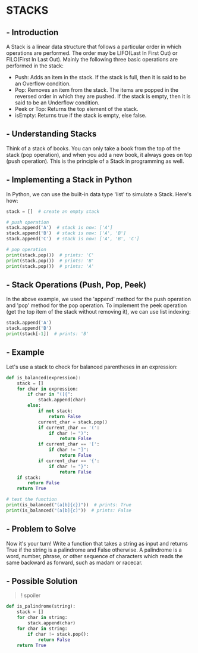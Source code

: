 # STACKS

## - Introduction

A Stack is a linear data structure that follows a particular order in which operations are performed. The order may be LIFO(Last In First Out) or FILO(First In Last Out). Mainly the following three basic operations are performed in the stack:

- Push: Adds an item in the stack. If the stack is full, then it is said to be an Overflow condition.
- Pop: Removes an item from the stack. The items are popped in the reversed order in which they are pushed. If the stack is empty, then it is said to be an Underflow condition.
- Peek or Top: Returns the top element of the stack.
- isEmpty: Returns true if the stack is empty, else false.

## - Understanding Stacks

Think of a stack of books. You can only take a book from the top of the stack (pop operation), and when you add a new book, it always goes on top (push operation). This is the principle of a Stack in programming as well.

## - Implementing a Stack in Python

In Python, we can use the built-in data type 'list' to simulate a Stack. Here's how:

```python
stack = []  # create an empty stack

# push operation
stack.append('A')  # stack is now: ['A']
stack.append('B')  # stack is now: ['A', 'B']
stack.append('C')  # stack is now: ['A', 'B', 'C']

# pop operation
print(stack.pop())  # prints: 'C'
print(stack.pop())  # prints: 'B'
print(stack.pop())  # prints: 'A'
```

## - Stack Operations (Push, Pop, Peek)

In the above example, we used the 'append' method for the push operation and 'pop' method for the pop operation. To implement the peek operation (get the top item of the stack without removing it), we can use list indexing:

```python
stack.append('A')
stack.append('B')
print(stack[-1])  # prints: 'B'
```

## - Example

Let's use a stack to check for balanced parentheses in an expression:

```python
def is_balanced(expression):
    stack = []
    for char in expression:
        if char in "([{":
            stack.append(char)
        else:
            if not stack:
                return False
            current_char = stack.pop()
            if current_char == '(':
                if char != ")":
                    return False
            if current_char == '[':
                if char != "]":
                    return False
            if current_char == '{':
                if char != "}":
                    return False
    if stack:
        return False
    return True

# test the function
print(is_balanced("(a[b]{c})"))  # prints: True
print(is_balanced("(a[b]{c)"))  # prints: False
```

## - Problem to Solve

Now it's your turn! Write a function that takes a string as input and returns True if the string is a palindrome and False otherwise. A palindrome is a word, number, phrase, or other sequence of characters which reads the same backward as forward, such as madam or racecar.

## - Possible Solution

>! spoiler

```python
def is_palindrome(string):
    stack = []
    for char in string:
        stack.append(char)
    for char in string:
        if char != stack.pop():
            return False
    return True
```
